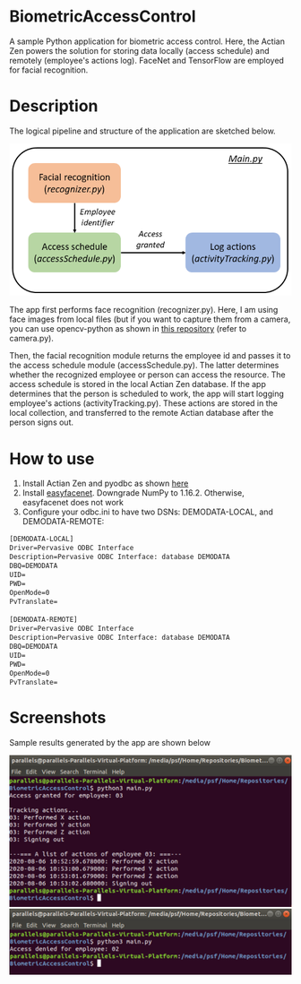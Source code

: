 # BiometricAccessControl
A sample Python application for biometric access control. Here, the Actian Zen powers the solution for storing data locally (access schedule) and remotely (employee's actions log). FaceNet and TensorFlow are employed for facial recognition.

# Description
The logical pipeline and structure of the application are sketched below. 

![App structure](/screenshots/Diagram.bmp)

The app first performs face recognition (recognizer.py). Here, I am using face images from local files (but if you want to capture them from a camera, you can use opencv-python as shown in [this repository](https://github.com/dawidborycki/TalkingIoT) (refer to camera.py). 

Then, the facial recognition module returns the employee id and passes it to the access schedule module (accessSchedule.py). The latter determines whether the recognized employee or person can access the resource. The access schedule is stored in the local Actian Zen database. If the app determines that the person is scheduled to work, the app will start logging employee's actions (activityTracking.py). These actions are stored in the local collection, and transferred to the remote Actian database after the person signs out. 

# How to use
1. Install Actian Zen and pyodbc as shown [here](https://www.codeproject.com/Articles/4113942/Embedded-IoT-Databases-with-Actian-Zen-and-Python)
2. Install [easyfacenet](https://pypi.org/project/easyfacenet/). Downgrade NumPy to 1.16.2. Otherwise, easyfacenet does not work
3. Configure your odbc.ini to have two DSNs: DEMODATA-LOCAL, and DEMODATA-REMOTE:
```
[DEMODATA-LOCAL]
Driver=Pervasive ODBC Interface
Description=Pervasive ODBC Interface: database DEMODATA
DBQ=DEMODATA
UID=
PWD=
OpenMode=0
PvTranslate=

[DEMODATA-REMOTE]
Driver=Pervasive ODBC Interface
Description=Pervasive ODBC Interface: database DEMODATA
DBQ=DEMODATA
UID=
PWD=
OpenMode=0
PvTranslate=
```

# Screenshots
Sample results generated by the app are shown below

![Fig1](/screenshots/01.png)
![Fig2](/screenshots/02.png)
